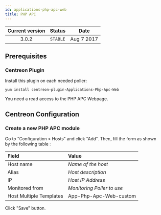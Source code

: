 ```yaml
---
id: applications-php-apc-web
title: PHP APC
---
```


| Current version | Status | Date |
| :-: | :-: | :-: |
| 3.0.2 | `STABLE` | Aug  7 2017 |

## Prerequisites

### Centreon Plugin

Install this plugin on each needed poller:

``` shell
yum install centreon-plugin-Applications-Php-Apc-Web
```

You need a read access to the PHP APC Webpage.

## Centreon Configuration

### Create a new PHP APC module

Go to "Configuration \> Hosts" and click "Add". Then, fill the form as shown by the following table :

| Field                                   | Value                      |
| :-------------------------------------- | :------------------------- |
| Host name                               | *Name of the host*         |
| Alias                                   | *Host description*         |
| IP                                      | *Host IP Address*          |
| Monitored from                          | *Monitoring Poller to use* |
| Host Multiple Templates                 | App-Php-Apc-Web-custom     |

Click "Save" button.

